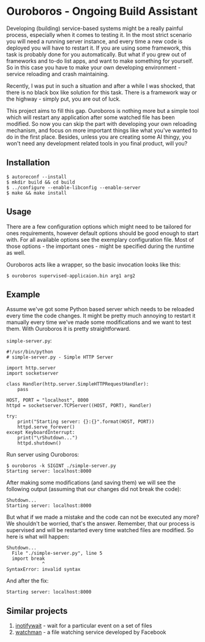 Ouroboros - Ongoing Build Assistant
===================================

Developing (building) service-based systems might be a really painful process, especially when it
comes to testing it. In the most strict scenario you will need a running server instance, and
every time a new code is deployed you will have to restart it. If you are using some framework,
this task is probably done for you automatically. But what if you grew out of frameworks and to-do
list apps, and want to make something for yourself. So in this case you have to make your own
developing environment - service reloading and crash maintaining.

Recently, I was put in such a situation and after a while I was shocked, that there is no black
box like solution for this task. There is a framework way or the highway - simply put, you are out
of luck.

This project aims to fill this gap. Ouroboros is nothing more but a simple tool which will restart
any application after some watched file has been modified. So now you can skip the part with
developing your own reloading mechanism, and focus on more important things like what you've
wanted to do in the first place. Besides, unless you are creating some AI thingy, you won't need
any development related tools in you final product, will you?


Installation
------------

	$ autoreconf --install
	$ mkdir build && cd build
	$ ../configure --enable-libconfig --enable-server
	$ make && make install


Usage
-----

There are a few configuration options which might need to be tailored for ones requirements,
however default options should be good enough to start with. For all available options see the
exemplary configuration file. Most of those options - the important ones - might be specified
during the runtime as well.

Ouroboros acts like a wrapper, so the basic invocation looks like this:

	$ ouroboros supervised-applicaion.bin arg1 arg2


Example
-------

Assume we've got some Python based server which needs to be reloaded every time the code changes.
It might be pretty much annoying to restart it manually every time we've made some modifications
and we want to test them. With Ouroboros it is pretty straightforward.

`simple-server.py`:

	#!/usr/bin/python
	# simple-server.py - Simple HTTP Server

	import http.server
	import socketserver

	class Handler(http.server.SimpleHTTPRequestHandler):
	    pass

	HOST, PORT = "localhost", 8000
	httpd = socketserver.TCPServer((HOST, PORT), Handler)

	try:
	    print("Starting server: {}:{}".format(HOST, PORT))
	    httpd.serve_forever()
	except KeyboardInterrupt:
	    print("\rShutdown...")
	    httpd.shutdown()


Run server using Ouroboros:

	$ ouroboros -k SIGINT ./simple-server.py
	Starting server: localhost:8000

After making some modifications (and saving them) we will see the following output (assuming that
our changes did not break the code):

	Shutdown...
	Starting server: localhost:8000

But what if we made a mistake and the code can not be executed any more? We shouldn't be worried,
that's the answer. Remember, that our process is supervised and will be restarted every time
watched files are modified. So here is what will happen:

	Shutdown...
	  File "./simple-server.py", line 5
	  import break
	             ^
	SyntaxError: invalid syntax

And after the fix:

	Starting server: localhost:8000


Similar projects
----------------

1. [inotifywait](https://github.com/rvoicilas/inotify-tools/wiki) - wait for a particular event on a set of files
2. [watchman](https://facebook.github.io/watchman/) - a file watching service developed by Facebook
